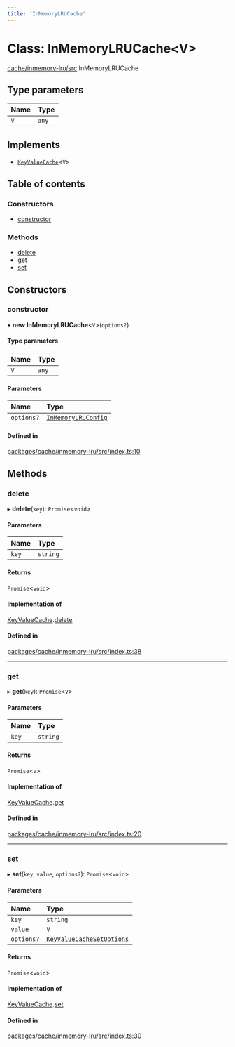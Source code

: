 ```yaml
---
title: 'InMemoryLRUCache'
---
```


# Class: InMemoryLRUCache<V\>

[cache/inmemory-lru/src](../modules/cache_inmemory_lru_src).InMemoryLRUCache

## Type parameters

| Name | Type |
| :------ | :------ |
| `V` | `any` |

## Implements

- [`KeyValueCache`](/docs/api/interfaces/types_src.KeyValueCache)<`V`\>

## Table of contents

### Constructors

- [constructor](cache_inmemory_lru_src.InMemoryLRUCache#constructor)

### Methods

- [delete](cache_inmemory_lru_src.InMemoryLRUCache#delete)
- [get](cache_inmemory_lru_src.InMemoryLRUCache#get)
- [set](cache_inmemory_lru_src.InMemoryLRUCache#set)

## Constructors

### constructor

• **new InMemoryLRUCache**<`V`\>(`options?`)

#### Type parameters

| Name | Type |
| :------ | :------ |
| `V` | `any` |

#### Parameters

| Name | Type |
| :------ | :------ |
| `options?` | [`InMemoryLRUConfig`](/docs/api/interfaces/types_src.YamlConfig.InMemoryLRUConfig) |

#### Defined in

[packages/cache/inmemory-lru/src/index.ts:10](https://github.com/Urigo/graphql-mesh/blob/master/packages/cache/inmemory-lru/src/index.ts#L10)

## Methods

### delete

▸ **delete**(`key`): `Promise`<`void`\>

#### Parameters

| Name | Type |
| :------ | :------ |
| `key` | `string` |

#### Returns

`Promise`<`void`\>

#### Implementation of

[KeyValueCache](/docs/api/interfaces/types_src.KeyValueCache).[delete](/docs/api/interfaces/types_src.KeyValueCache#delete)

#### Defined in

[packages/cache/inmemory-lru/src/index.ts:38](https://github.com/Urigo/graphql-mesh/blob/master/packages/cache/inmemory-lru/src/index.ts#L38)

___

### get

▸ **get**(`key`): `Promise`<`V`\>

#### Parameters

| Name | Type |
| :------ | :------ |
| `key` | `string` |

#### Returns

`Promise`<`V`\>

#### Implementation of

[KeyValueCache](/docs/api/interfaces/types_src.KeyValueCache).[get](/docs/api/interfaces/types_src.KeyValueCache#get)

#### Defined in

[packages/cache/inmemory-lru/src/index.ts:20](https://github.com/Urigo/graphql-mesh/blob/master/packages/cache/inmemory-lru/src/index.ts#L20)

___

### set

▸ **set**(`key`, `value`, `options?`): `Promise`<`void`\>

#### Parameters

| Name | Type |
| :------ | :------ |
| `key` | `string` |
| `value` | `V` |
| `options?` | [`KeyValueCacheSetOptions`](/docs/api/interfaces/types_src.KeyValueCacheSetOptions) |

#### Returns

`Promise`<`void`\>

#### Implementation of

[KeyValueCache](/docs/api/interfaces/types_src.KeyValueCache).[set](/docs/api/interfaces/types_src.KeyValueCache#set)

#### Defined in

[packages/cache/inmemory-lru/src/index.ts:30](https://github.com/Urigo/graphql-mesh/blob/master/packages/cache/inmemory-lru/src/index.ts#L30)
